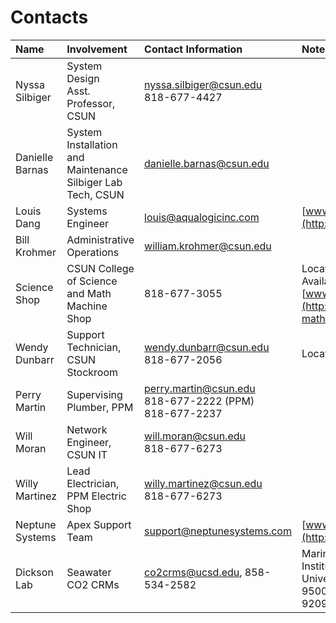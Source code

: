 # Contacts


| Name | Involvement | Contact Information | Notes |
| :------------------ | :-------------------------- | :------------------------------ | :------------------ |
| Nyssa Silbiger | System Design <br>Asst. Professor, CSUN<br/> | nyssa.silbiger@csun.edu <br>818-677-4427<br/> |
| Danielle Barnas | System Installation and Maintenance <br>Silbiger Lab Tech, CSUN<br/> | danielle.barnas@csun.edu |
| Louis Dang | Systems Engineer | louis@aqualogicinc.com | [www.aqualogicinc.com](http://www.aqualogicinc.com) |
| Bill Krohmer | Administrative Operations | william.krohmer@csun.edu |
| Science Shop | CSUN College of Science and Math Machine Shop | 818-677-3055 | Location: EH 2014 <br>Available M-Th 0600-1630<br/>  [www.csun.edu/Science-Shop](http://www.csun.edu/science-mathematics/science-shop) |
| Wendy Dunbarr | Support Technician, CSUN Stockroom | wendy.dunbarr@csun.edu <br>818-677-2056<br/> | Location: CH 5108 |
| Perry Martin | Supervising Plumber, PPM | perry.martin@csun.edu <br>818-677-2222 (PPM)<br/> 818-677-2237 |
| Will Moran | Network Engineer, CSUN IT | will.moran@csun.edu <br>818-677-6273<br/> |
| Willy Martinez | Lead Electrician, PPM Electric Shop | willy.martinez@csun.edu <br>818-677-6273<br/> |
| Neptune Systems | Apex Support Team | support@neptunesystems.com | [www.neptunesystems.com](http://www.neptunesystems.com) |
| Dickson Lab | Seawater CO2 CRMs | co2crms@ucsd.edu, 858-534-2582 | Marine Physical Lab, Scripps Institution of Oceanography <br>University of CA, San Diego<br/> 9500 Gilman Drive, La Jolla, CA 92093-0244 USA |
